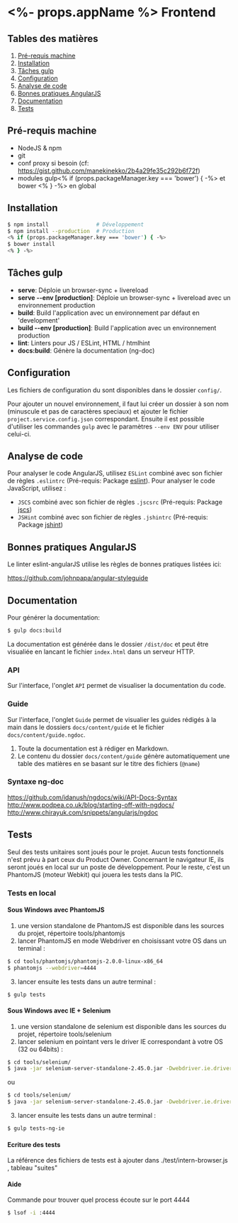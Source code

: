 # <%- props.appName %> Frontend

## Tables des matières

1. [Pré-requis machine](#pre-requis-machine)
2. [Installation](#installation)
3. [Tâches gulp](#taches-gulp)
4. [Configuration](#configuration)
5. [Analyse de code](#analyse-de-code)
6. [Bonnes pratiques AngularJS](#bonnes-pratiques-angularjs)
7. [Documentation](#documentation)
8. [Tests](#tests)

## Pré-requis machine

* NodeJS & npm
* git
* conf proxy si besoin (cf: https://gist.github.com/manekinekko/2b4a29fe35c292b6f72f)
* modules gulp<% if (props.packageManager.key === 'bower') { -%> et bower <% } -%> en global


## Installation

```sh
$ npm install               # Développement
$ npm install --production  # Production
<% if (props.packageManager.key === 'bower') { -%>
$ bower install
<% } -%>
```

## Tâches gulp

* **serve**: Déploie un browser-sync + livereload
* **serve --env [production]**: Déploie un browser-sync + livereload avec un environnement production
* **build**: Build l'application avec un environnement par défaut en 'development'
* **build --env [production]**: Build l'application avec un environnement production
* **lint**: Linters pour JS / ESLint, HTML / htmlhint
* **docs:build**: Génère la documentation (ng-doc)

## Configuration

Les fichiers de configuration du sont disponibles dans le dossier `config/`.

Pour ajouter un nouvel environnement, il faut lui créer un dossier à son nom (minuscule et pas de caractères speciaux) et ajouter le fichier `project.service.config.json` correspondant.
Ensuite il est possible d'utiliser les commandes `gulp` avec le paramètres `--env ENV` pour utiliser celui-ci.

## Analyse de code

Pour analyser le code AngularJS, utilisez `ESLint` combiné avec son fichier de règles `.eslintrc` (Pré-requis: Package [eslint](https://www.npmjs.com/package/eslint)).
Pour analyser le code JavaScript, utilisez :

* `JSCS` combiné avec son fichier de règles `.jscsrc` (Pré-requis: Package [jscs](https://www.npmjs.com/package/jscs))
* `JSHint` combiné avec son fichier de règles `.jshintrc` (Pré-requis: Package [jshint](https://www.npmjs.com/package/jshint))

## Bonnes pratiques AngularJS

Le linter eslint-angularJS utilise les règles de bonnes pratiques listées ici:

https://github.com/johnpapa/angular-styleguide

## Documentation

Pour générer la documentation:

```sh
$ gulp docs:build
```

La documentation est générée dans le dossier `/dist/doc` et peut être visualiée en lancant le fichier `index.html` dans un serveur HTTP.

### API

Sur l'interface, l'onglet `API` permet de visualiser la documentation du code.

### Guide

Sur l'interface, l'onglet `Guide` permet de visualier les guides rédigés à la main dans le dossiers `docs/content/guide` et le fichier `docs/content/guide.ngdoc`.

1. Toute la documentation est à rédiger en Markdown.
2. Le contenu du dossier `docs/content/guide` génère automatiquement une table des matières en se basant sur le titre des fichiers (`@name`)

### Syntaxe ng-doc

https://github.com/idanush/ngdocs/wiki/API-Docs-Syntax
http://www.podpea.co.uk/blog/starting-off-with-ngdocs/
http://www.chirayuk.com/snippets/angularjs/ngdoc

## Tests

Seul des tests unitaires sont joués pour le projet. Aucun tests fonctionnels n'est prévu à part ceux du Product Owner.
Concernant le navigateur IE, ils seront joués en local sur un poste de développement.
Pour le reste, c'est un PhantomJS (moteur Webkit) qui jouera les tests dans la PIC.

### Tests en local

#### Sous Windows avec PhantomJS

1. une version standalone de PhantomJS est disponible dans les sources du projet, répertoire tools/phantomjs
2. lancer PhantomJS en mode Webdriver en choisissant votre OS dans un terminal : 

```sh
$ cd tools/phantomjs/phantomjs-2.0.0-linux-x86_64
$ phantomjs --webdriver=4444
```

3. lancer ensuite les tests dans un autre terminal :

```sh
$ gulp tests
```

#### Sous Windows avec IE + Selenium

1. une version standalone de selenium est disponible dans les sources du projet, répertoire tools/selenium
2. lancer selenium en pointant vers le driver IE correspondant à votre OS (32 ou 64bits) :

```sh
$ cd tools/selenium/
$ java -jar selenium-server-standalone-2.45.0.jar -Dwebdriver.ie.driver=../IEDriver/IEDriverServer_Win32_2.45.0/IEDriverServer.exe
```

ou

```sh
$ cd tools/selenium/
$ java -jar selenium-server-standalone-2.45.0.jar -Dwebdriver.ie.driver=../IEDriver/IEDriverServer_x64_2.45.0/IEDriverServer.exe
```

3. lancer ensuite les tests dans un autre terminal :

```sh
$ gulp tests-ng-ie
```

#### Ecriture des tests

La référence des fichiers de tests est à ajouter dans ./test/intern-browser.js , tableau "suites"

#### Aide

Commande pour trouver quel process écoute sur le port 4444

```sh
$ lsof -i :4444
```
